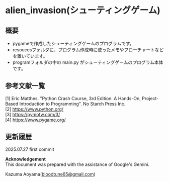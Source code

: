 # alien_invasion(シューティングゲーム)
## 概要
- pygameで作成したシューティングゲームのプログラムです。
- resoucesフォルダに、プログラム作成時に使ったメモやフローチャートなどを置いています。
- programフォルダの中の main.py がシューティングゲームのプログラム本体です。

## 参考文献一覧
[1] Eric Matthes. "Python Crash Course, 3rd Edition: A Hands-On, Project-Based Introduction to Programming". No Starch Press Inc.<br>
[2] https://www.python.org/<br>
[3] https://pymotw.com/3/<br>
[4] https://www.pygame.org/<br>

## 更新履歴
2025.07.27 first commit<br>

**Acknowledgement**  
This document was prepared with the assistance of Google's Gemini.

Kazuma Aoyama(bloodtune65@gmail.com)
